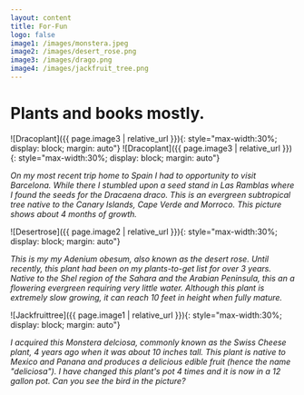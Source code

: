 ```yaml
---
layout: content
title: For-Fun
logo: false
image1: /images/monstera.jpeg
image2: /images/desert_rose.png
image3: /images/drago.png
image4: /images/jackfruit_tree.png
---
```


<h1>Plants and books mostly.</h1>

<!--![hi]({{ page.image4 | relative_url }}){: style="max-width:30%; display: block; margin: auto"}

*This is my my Adenium obesum, also known as the desert rose. Until recently, this plant had been on my plants-to-get list for over 3 years. Native to the Shel region of the Sahara, this *-->

![Dracoplant]({{ page.image3 | relative_url }}){: style="max-width:30%; display: block; margin: auto"}
![Dracoplant]({{ page.image3 | relative_url }}){: style="max-width:30%; display: block; margin: auto"}

*On my most recent trip home to Spain I had to opportunity to visit Barcelona. While there I stumbled upon a seed stand in Las Ramblas where I found the seeds for the Dracaena draco. This is an evergreen subtropical tree native to the Canary Islands, Cape Verde and Morroco. This picture shows about 4 months of growth.* 

![Desertrose]({{ page.image2 | relative_url }}){: style="max-width:30%; display: block; margin: auto"}

*This is my my Adenium obesum, also known as the desert rose. Until recently, this plant had been on my plants-to-get list for over 3 years. Native to the Shel region of the Sahara and the Arabian Peninsula, this an a flowering evergreen requiring very little water. Although this plant is extremely slow growing, it can reach 10 feet in height when fully mature.*

![Jackfruittree]({{ page.image1 | relative_url }}){: style="max-width:30%; display: block; margin: auto"}

*I acquired this Monstera delciosa, commonly known as the Swiss Cheese plant, 4 years ago when it was about 10 inches tall. This plant is native to Mexico and Panana and produces a delicious edible fruit (hence the name "deliciosa"). I have changed this plant's pot 4 times and it is now in a 12 gallon pot. Can you see the bird in the picture?*  









